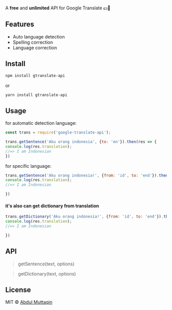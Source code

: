 

A **free** and **unlimited** API for Google Translate :dollar::no_entry_sign:

## Features

- Auto language detection
- Spelling correction
- Language correction

## Install

```bash
npm install gtranslate-api
```

or 

```bash
yarn install gtranslate-api

```
## Usage

for automatic detection language:

``` js
const trans = require('google-translate-api');

trans.getSentence('Aku orang indonesia', {to: 'en'}).then(res => {
console.log(res.translation);
//=> I am Indonesian
})
```

for specific language:

``` js
trans.getSentence('Aku orang indonesia!', {from: 'id', to: 'end'}).then(res => {
console.log(res.translation);
//=> I am Indonesian

})
```


#### it's also can get dictionary from translation

``` js
trans.getDictionary('Aku orang indonesia!', {from: 'id', to: 'end'}).then(res => {
console.log(res.translation);
//=> I am Indonesian

})
```


## API 
> getSentence(text, options)

> getDictionary(text, options)


## License

MIT © [Abdul Muttaqin](http://aqinshare.my.id)
